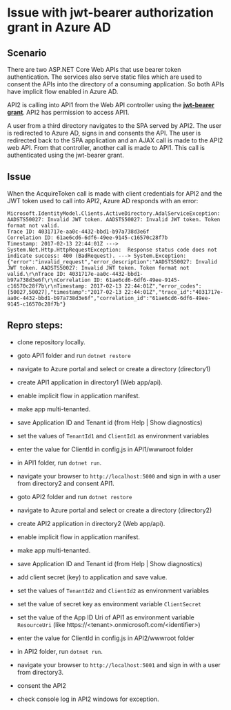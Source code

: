 # Issue with jwt-bearer authorization grant in Azure AD

## Scenario
There are two ASP.NET Core Web APIs that use bearer token authentication.
The services also serve static files which are used to consent the APIs into the directory of a consuming application. 
So both APIs have implicit flow enabled in Azure AD.

API2 is calling into API1 from the Web API controller using the [**jwt-bearer grant**](https://tools.ietf.org/html/rfc7523#section-2.1 "Using JWTs as Authorization Grants"). 
API2 has permission to access API1.

A user from a third directory navigates to the SPA served by API2. The user is redirected to Azure AD, signs in 
and consents the API. The user is redirected back to the SPA application and 
an AJAX call is made to the API2 web API. From that controller, another call is 
made to API1. This call is authenticated using the jwt-bearer grant.

## Issue
When the AcquireToken call is made with client credentials for API2 and the JWT token used to call into API2, Azure AD responds with an error:

    Microsoft.IdentityModel.Clients.ActiveDirectory.AdalServiceException: 
    AADSTS50027: Invalid JWT token. AADSTS50027: Invalid JWT token. Token format not valid.
    Trace ID: 4031717e-aa0c-4432-bbd1-b97a738d3e6f
    Correlation ID: 61ae6cd6-6df6-49ee-9145-c16570c28f7b
    Timestamp: 2017-02-13 22:44:01Z ---> System.Net.Http.HttpRequestException:  Response status code does not indicate success: 400 (BadRequest). ---> System.Exception: {"error":"invalid_request","error_description":"AADSTS50027: Invalid JWT token. AADSTS50027: Invalid JWT token. Token format not valid.\r\nTrace ID: 4031717e-aa0c-4432-bbd1-b97a738d3e6f\r\nCorrelation ID: 61ae6cd6-6df6-49ee-9145-c16570c28f7b\r\nTimestamp: 2017-02-13 22:44:01Z","error_codes":[50027,50027],"timestamp":"2017-02-13 22:44:01Z","trace_id":"4031717e-aa0c-4432-bbd1-b97a738d3e6f","correlation_id":"61ae6cd6-6df6-49ee-9145-c16570c28f7b"} 

## Repro steps:
- clone repository locally.
- goto API1 folder and run `dotnet restore`
- navigate to Azure portal and select or create a directory (directory1)
- create API1 application in directory1 (Web app/api).
- enable implicit flow in application manifest.
- make app multi-tenanted.
- save Application ID and Tenant id (from Help | Show diagnostics)
- set the values of `TenantId1` and `ClientId1` as environment variables
- enter the value for ClientId in config.js in API1/wwwroot folder
- in API1 folder, run `dotnet run`.
- navigate your browser to `http://localhost:5000` and sign in with a user
 from directory2 and consent API1.


- goto API2 folder and run `dotnet restore` 
- navigate to Azure portal and select or create a directory (directory2)
- create API2 application in directory2 (Web app/api).
- enable implicit flow in application manifest.
- make app multi-tenanted.
- save Application ID and Tenant id (from Help | Show diagnostics)
- add client secret (key) to application and save value.
- set the values of `TenantId2` and `ClientId2` as environment variables
- set the value of secret key as environment variable `ClientSecret`
- set the value of the App ID Uri of API1 as environment variable `ResourceUri` (like https://\<tenant>.onmicrosoft.com/\<identifier>)
- enter the value for ClientId in config.js in API2/wwwroot folder
- in API2 folder, run `dotnet run`.


- navigate your browser to `http://localhost:5001` and sign in with a user from directory3.
- consent the API2
- check console log in API2 windows for exception.